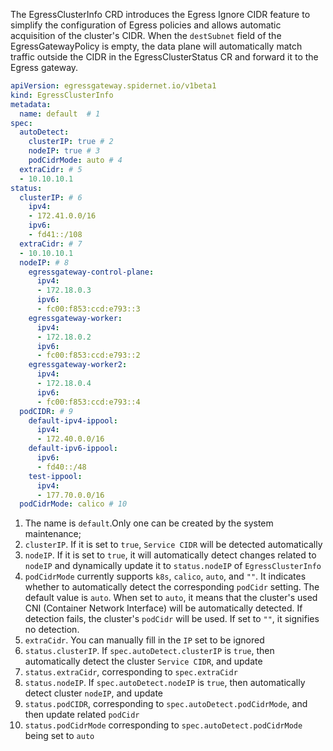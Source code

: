 The EgressClusterInfo CRD introduces the Egress Ignore CIDR feature to simplify the configuration of Egress policies and allows automatic acquisition of the cluster's CIDR. When the `destSubnet` field of the EgressGatewayPolicy is empty, the data plane will automatically match traffic outside the CIDR in the EgressClusterStatus CR and forward it to the Egress gateway.

```yaml
apiVersion: egressgateway.spidernet.io/v1beta1
kind: EgressClusterInfo
metadata:
  name: default  # 1
spec:
  autoDetect:
    clusterIP: true # 2
    nodeIP: true # 3
    podCidrMode: auto # 4
  extraCidr: # 5
  - 10.10.10.1
status:
  clusterIP: # 6
    ipv4:
    - 172.41.0.0/16
    ipv6:
    - fd41::/108
  extraCidr: # 7
  - 10.10.10.1
  nodeIP: # 8
    egressgateway-control-plane:
      ipv4:
      - 172.18.0.3
      ipv6:
      - fc00:f853:ccd:e793::3
    egressgateway-worker:
      ipv4:
      - 172.18.0.2
      ipv6:
      - fc00:f853:ccd:e793::2
    egressgateway-worker2:
      ipv4:
      - 172.18.0.4
      ipv6:
      - fc00:f853:ccd:e793::4
  podCIDR: # 9
    default-ipv4-ippool:
      ipv4:
      - 172.40.0.0/16
    default-ipv6-ippool:
      ipv6:
      - fd40::/48
    test-ippool:
      ipv4:
      - 177.70.0.0/16
  podCidrMode: calico # 10
```

1. The name is `default`.Only one can be created by the system maintenance;
2. `clusterIP`. If it is set to `true`, `Service CIDR` will be detected automatically
3. `nodeIP`. If it is set to `true`, it will automatically detect changes related to `nodeIP` and dynamically update it to `status.nodeIP` of `EgressClusterInfo`
4. `podCidrMode` currently supports `k8s`, `calico`, `auto`, and `""`. It indicates whether to automatically detect the corresponding `podCidr` setting. The default value is `auto`. When set to `auto`, it means that the cluster's used CNI (Container Network Interface) will be automatically detected. If detection fails, the cluster's `podCidr` will be used. If set to `""`, it signifies no detection.
5. `extraCidr`. You can manually fill in the `IP` set to be ignored
6. `status.clusterIP`. If `spec.autoDetect.clusterIP` is `true`, then automatically detect the cluster `Service CIDR`, and update
7. `status.extraCidr`, corresponding to `spec.extraCidr`
8. `status.nodeIP`. If `spec.autoDetect.nodeIP` is `true`, then automatically detect cluster `nodeIP`, and update
9. `status.podCIDR`, corresponding to `spec.autoDetect.podCidrMode`, and then update related `podCidr`
10. `status.podCidrMode` corresponding to `spec.autoDetect.podCidrMode` being set to `auto`
